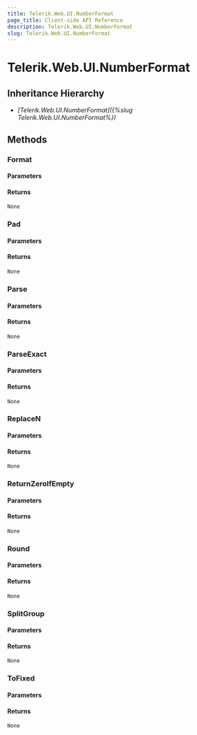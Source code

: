 ```yaml
---
title: Telerik.Web.UI.NumberFormat
page_title: Client-side API Reference
description: Telerik.Web.UI.NumberFormat
slug: Telerik.Web.UI.NumberFormat
---
```


# Telerik.Web.UI.NumberFormat  

## Inheritance Hierarchy

* *[Telerik.Web.UI.NumberFormat]({%slug Telerik.Web.UI.NumberFormat%})*

## Methods

###  Format

#### Parameters

#### Returns

`None` 

###  Pad

#### Parameters

#### Returns

`None` 

###  Parse

#### Parameters

#### Returns

`None` 

###  ParseExact

#### Parameters

#### Returns

`None` 

###  ReplaceN

#### Parameters

#### Returns

`None` 

###  ReturnZeroIfEmpty

#### Parameters

#### Returns

`None` 

###  Round

#### Parameters

#### Returns

`None` 

###  SplitGroup

#### Parameters

#### Returns

`None` 

###  ToFixed

#### Parameters

#### Returns

`None` 


